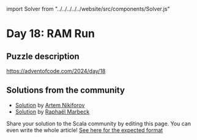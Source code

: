 import Solver from "../../../../../website/src/components/Solver.js"

# Day 18: RAM Run

## Puzzle description

https://adventofcode.com/2024/day/18

## Solutions from the community
- [Solution](https://github.com/nikiforo/aoc24/blob/main/src/main/scala/io/github/nikiforo/aoc24/D18T2.scala) by [Artem Nikiforov](https://github.com/nikiforo)
- [Solution](https://github.com/rmarbeck/advent2024/blob/main/day18/src/main/scala/Solution.scala) by [Raphaël Marbeck](https://github.com/rmarbeck)  

Share your solution to the Scala community by editing this page.
You can even write the whole article! [See here for the expected format](https://github.com/scalacenter/scala-advent-of-code/discussions/424)
